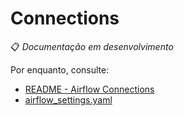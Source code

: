 # Connections

📋 *Documentação em desenvolvimento*

Por enquanto, consulte:
- [README - Airflow Connections](../../README.md#airflow-connections)
- [airflow_settings.yaml](../../airflow_settings.yaml)

